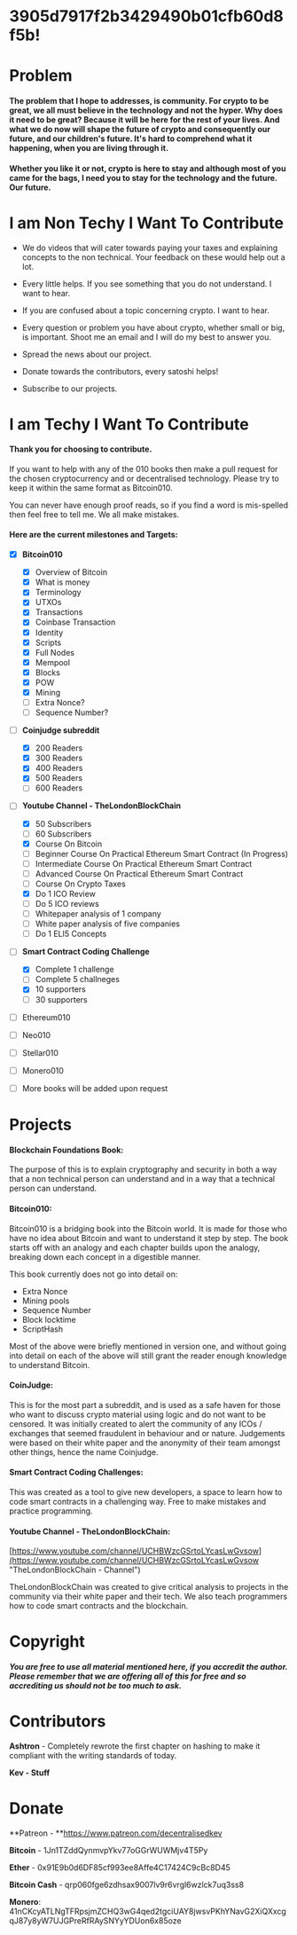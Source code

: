 # 3905d7917f2b3429490b01cfb60d8f5b!

# Problem

#### The problem that I hope to addresses, is community. For crypto to be great, we all must believe in the technology and not the hyper. Why does it need to be great? Because it will be here for the rest of your lives. And what we do now will shape the future of crypto and consequently our future, and our children's future. It's hard to comprehend what it happening, when you are living through it.

#### Whether you like it or not, crypto is here to stay and although most of you came for the bags, I need you to stay for the technology and the future. Our future.

# I am Non Techy I Want To Contribute

* We do videos that will cater towards paying your taxes and explaining concepts to the non technical. Your feedback on these would help out a lot.

* Every little helps. If you see something that you do not understand. I want to hear.

* If you are confused about a topic concerning crypto. I want to hear.

* Every question or problem you have about crypto, whether small or big, is important. Shoot me an email and I will do my best to answer you.

* Spread the news about our project.

* Donate towards the contributors, every satoshi helps!

* Subscribe to our projects.

# I am Techy I Want To Contribute

#### Thank you for choosing to contribute.

If you want to help with any of the 010 books then make a pull request for the chosen cryptocurrency and or decentralised technology. Please try to keep it within the same format as Bitcoin010.

You can never have enough proof reads, so if you find a word is mis-spelled then feel free to tell me. We all make mistakes.

#### Here are the current milestones and Targets:

* [x] **Bitcoin010**
  * [x] Overview of Bitcoin
  * [x] What is money
  * [x] Terminology
  * [x] UTXOs
  * [x] Transactions
  * [x] Coinbase Transaction
  * [x] Identity
  * [x] Scripts
  * [x] Full Nodes
  * [x] Mempool
  * [x] Blocks
  * [x] POW
  * [x] Mining
  * [ ] Extra Nonce?
  * [ ] Sequence Number? 
* [ ] **Coinjudge subreddit**
  * [x] 200 Readers
  * [x] 300 Readers
  * [x] 400 Readers
  * [x] 500 Readers
  * [ ] 600 Readers
* [ ] **Youtube Channel - TheLondonBlockChain**
  * [x] 50 Subscribers
  * [ ] 60 Subscribers
  * [x] Course On Bitcoin 
  * [ ] Beginner Course On Practical Ethereum Smart Contract \(In Progress\)
  * [ ] Intermediate Course On Practical Ethereum Smart Contract
  * [ ] Advanced Course On Practical Ethereum Smart Contract
  * [ ] Course On Crypto Taxes
  * [x] Do 1 ICO Review
  * [ ] Do 5 ICO reviews
  * [ ] Whitepaper analysis of 1 company
  * [ ] White paper analysis of five companies
  * [ ] Do 1 ELI5 Concepts
* [ ] **Smart Contract Coding Challenge**
  * [x] Complete 1 challenge
  * [ ] Complete 5 challneges
  * [x] 10 supporters
  * [ ] 30 supporters
* [ ] Ethereum010
* [ ] Neo010
* [ ] Stellar010

* [ ] Monero010

* [ ] More books will be added upon request

# Projects

#### Blockchain Foundations Book:

The purpose of this is to explain cryptography and security in both a way that a non technical person can understand and in a way that a technical person can understand.

#### Bitcoin010:

Bitcoin010 is a bridging book into the Bitcoin world. It is made for those who have no idea about Bitcoin and want to understand it step by step. The book starts off with an analogy and each chapter builds upon the analogy, breaking down each concept in a digestible manner.

This book currently does not go into detail on:

* Extra Nonce
* Mining pools
* Sequence Number
* Block locktime
* ScriptHash

Most of the above were briefly mentioned in version one, and without going into detail on each of the above will still grant the reader enough knowledge to understand Bitcoin.

#### CoinJudge:

This is for the most part a subreddit, and is used as a safe haven for those who want to discuss crypto material using logic and do not want to be censored. It was initially created to alert the community of any ICOs / exchanges that seemed fraudulent in behaviour and or nature. Judgements were based on their white paper and the anonymity of their team amongst other things, hence the name Coinjudge.

#### **Smart Contract Coding Challenges:**



This was created as a tool to give new developers, a space to learn how to code smart contracts in a challenging way. Free to make mistakes and practice programming.

#### Youtube Channel - TheLondonBlockChain:

[https://www.youtube.com/channel/UCHBWzcGSrtoLYcasLwGvsow](https://www.youtube.com/channel/UCHBWzcGSrtoLYcasLwGvsow "TheLondonBlockChain - Channel")

TheLondonBlockChain was created to give critical analysis to projects in the community via their white paper and their tech. We also teach programmers how to code smart contracts and the blockchain.

# Copyright

##### You are free to use all material mentioned here, if you accredit the author. Please remember that we are offering all of this for free and so accrediting us should not be too much to ask.

# Contributors

**Ashtron** - Completely rewrote the first chapter on hashing to make it compliant with the writing standards of today.

**Kev - Stuff**

# Donate

**Patreon - **https://www.patreon.com/decentralisedkev

**Bitcoin** - 1Jn1TZddQynmvpYkv77oGGrWUWMjv4T5Py

**Ether** - 0x91E9b0d6DF85cf993ee8Affe4C17424C9cBc8D45

**Bitcoin Cash** - qrp060fge6zdhsax9007lv9r6vrgl6wzlck7uq3ss8

**Monero**: 41nCKcyATLNgTFRpsjmZCHQ3wG4qed2tgciUAY8jwsvPKhYNavG2XiQXxcgqJ87y8yW7UJGPreRfRAySNYyYDUon6x85oze


